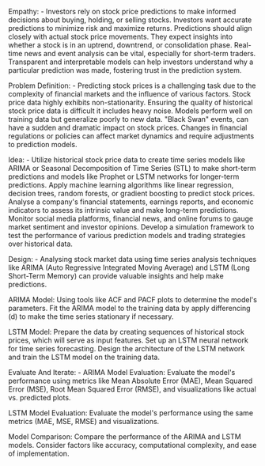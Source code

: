 

Empathy: -
Investors rely on stock price predictions to make informed decisions about buying, holding, or selling stocks. Investors want accurate predictions to minimize risk and maximize returns. Predictions should align closely with actual stock price movements. They expect insights into whether a stock is in an uptrend, downtrend, or consolidation phase. Real-time news and event analysis can be vital, especially for short-term traders. Transparent and interpretable models can help investors understand why a particular prediction was made, fostering trust in the prediction system.

Problem Definition: -
Predicting stock prices is a challenging task due to the complexity of financial markets and the influence of various factors. Stock price data highly exhibits non-stationarity. Ensuring the quality of historical stock price data is difficult it includes heavy noise. Models perform well on training data but generalize poorly to new data. "Black Swan" events, can have a sudden and dramatic impact on stock prices. Changes in financial regulations or policies can affect market dynamics and require adjustments to prediction models.

Idea: -
Utilize historical stock price data to create time series models like ARIMA or Seasonal Decomposition of Time Series (STL) to make short-term predictions and models like Prophet or LSTM networks for longer-term predictions. Apply machine learning algorithms like linear regression, decision trees, random forests, or gradient boosting to predict stock prices. Analyse a company's financial statements, earnings reports, and economic indicators to assess its intrinsic value and make long-term predictions. Monitor social media platforms, financial news, and online forums to gauge market sentiment and investor opinions. Develop a simulation framework to test the performance of various prediction models and trading strategies over historical data.

Design: -
Analysing stock market data using time series analysis techniques like ARIMA (Auto Regressive Integrated Moving Average) and LSTM (Long Short-Term Memory) can provide valuable insights and help make predictions. 

ARIMA Model:
   Using tools like ACF and PACF plots to determine the model's parameters. Fit the ARIMA model to the training data by apply differencing (d) to make the time series stationary if necessary.

LSTM Model:
   Prepare the data by creating sequences of historical stock prices, which will serve as input features. Set up an LSTM neural network for time series forecasting. Design the architecture of the LSTM network and train the LSTM model on the training data.

Evaluate And Iterate: -
ARIMA Model Evaluation:
   Evaluate the model's performance using metrics like Mean Absolute Error (MAE), Mean Squared Error (MSE), Root Mean Squared Error (RMSE), and visualizations like actual vs. predicted plots.

LSTM Model Evaluation:
   Evaluate the model's performance using the same metrics (MAE, MSE, RMSE) and visualizations.

 Model Comparison:
   Compare the performance of the ARIMA and LSTM models. Consider factors like accuracy, computational complexity, and ease of implementation.
